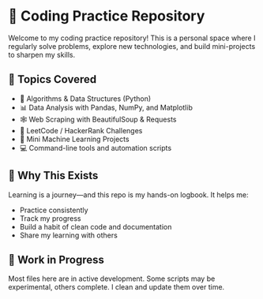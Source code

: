 # 🧠 Coding Practice Repository

Welcome to my coding practice repository! This is a personal space where I regularly solve problems, explore new technologies, and build mini-projects to sharpen my skills.

## 📂 Topics Covered

- 🔢 Algorithms & Data Structures (Python)
- 📊 Data Analysis with Pandas, NumPy, and Matplotlib
- 🕸️ Web Scraping with BeautifulSoup & Requests
- 🧮 LeetCode / HackerRank Challenges
- 🤖 Mini Machine Learning Projects
- 💻 Command-line tools and automation scripts

## 🔄 Why This Exists

Learning is a journey—and this repo is my hands-on logbook. It helps me:
- Practice consistently
- Track my progress
- Build a habit of clean code and documentation
- Share my learning with others

## 🚧 Work in Progress

Most files here are in active development. Some scripts may be experimental, others complete. I clean and update them over time.

